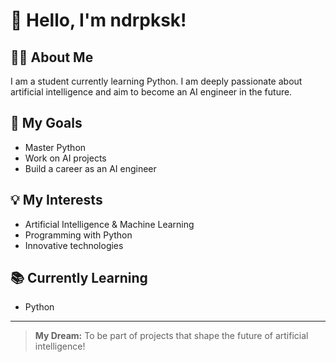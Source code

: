 # 👋 Hello, I'm ndrpksk!

## 👨‍🎓 About Me
I am a student currently learning Python. I am deeply passionate about artificial intelligence and aim to become an AI engineer in the future.

## 🚀 My Goals
- Master Python
- Work on AI projects
- Build a career as an AI engineer

## 💡 My Interests
- Artificial Intelligence & Machine Learning
- Programming with Python
- Innovative technologies

## 📚 Currently Learning
- Python

---

> **My Dream:** To be part of projects that shape the future of artificial intelligence!
